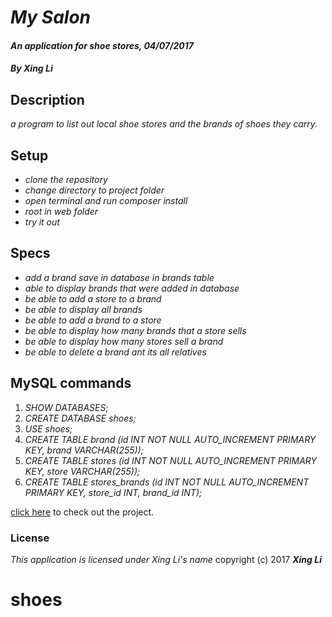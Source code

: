# _**My Salon**_

#### _An application for shoe stores, 04/07/2017_

#### _By Xing Li_

## Description

_a program to list out local shoe stores and the brands of shoes they carry._

## Setup

* _clone the repository_
* _change directory to project folder_
* _open terminal and run composer install_
* _root in web folder_
* _try it out_

## Specs

* _add a brand save in database in brands table_
* _able to display brands that were added in database_
* _be able to add a store to a brand_
* _be able to display all brands_
* _be able to add a brand to a store_
* _be able to display how many brands that a store sells_
* _be able to display how many stores sell a brand_
* _be able to delete a brand ant its all relatives_


## MySQL commands

1. _SHOW DATABASES;_
2. _CREATE DATABASE shoes;_
3. _USE shoes;_
4. _CREATE TABLE brand (id INT NOT NULL AUTO_INCREMENT PRIMARY KEY, brand VARCHAR(255));_
5. _CREATE TABLE stores (id INT NOT NULL AUTO_INCREMENT PRIMARY KEY, store VARCHAR(255));_
6. _CREATE TABLE stores_brands (id INT NOT NULL AUTO_INCREMENT PRIMARY KEY, store_id INT, brand_id INT);_

[click here](https://github.com/msuli1120/shoes) to check out the project.

### License
*This application is licensed under Xing Li's name*
copyright (c) 2017 **_Xing Li_**
# shoes
